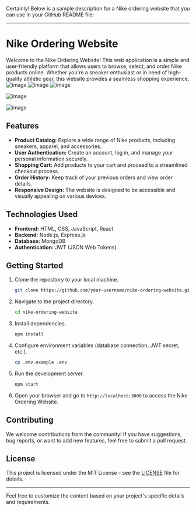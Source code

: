 Certainly! Below is a sample description for a Nike ordering website that you can use in your GitHub README file:

---

# Nike Ordering Website

Welcome to the Nike Ordering Website! This web application is a simple and user-friendly platform that allows users to browse, select, and order Nike products online. Whether you're a sneaker enthusiast or in need of high-quality athletic gear, this website provides a seamless shopping experience.
![image](https://github.com/wasim0009/PRODIGY_WD_01/assets/117257818/93d63ab9-dddc-458b-a363-b9928bf11069)
![image](https://github.com/wasim0009/PRODIGY_WD_01/assets/117257818/c598d6f8-8fe8-4885-bf91-4c027cd09374)
![image](https://github.com/wasim0009/PRODIGY_WD_01/assets/117257818/29f3188d-3ae1-498d-9dc1-565a5a5b3e3a)

![image](https://github.com/wasim0009/PRODIGY_WD_01/assets/117257818/e2aac417-e04a-4df5-ab5b-3649036143b2)

![image](https://github.com/wasim0009/PRODIGY_WD_01/assets/117257818/9d4a8869-dcc1-42a1-8916-ab84afd71427)

## Features

- **Product Catalog:** Explore a wide range of Nike products, including sneakers, apparel, and accessories.
- **User Authentication:** Create an account, log in, and manage your personal information securely.
- **Shopping Cart:** Add products to your cart and proceed to a streamlined checkout process.
- **Order History:** Keep track of your previous orders and view order details.
- **Responsive Design:** The website is designed to be accessible and visually appealing on various devices.

## Technologies Used

- **Frontend:** HTML, CSS, JavaScript, React
- **Backend:** Node.js, Express.js
- **Database:** MongoDB
- **Authentication:** JWT (JSON Web Tokens)

## Getting Started

1. Clone the repository to your local machine.
   ```bash
   git clone https://github.com/your-username/nike-ordering-website.git
   ```

2. Navigate to the project directory.
   ```bash
   cd nike-ordering-website
   ```

3. Install dependencies.
   ```bash
   npm install
   ```

4. Configure environment variables (database connection, JWT secret, etc.).
   ```bash
   cp .env.example .env
   ```

5. Run the development server.
   ```bash
   npm start
   ```

6. Open your browser and go to `http://localhost:3000` to access the Nike Ordering Website.

## Contributing

We welcome contributions from the community! If you have suggestions, bug reports, or want to add new features, feel free to submit a pull request.

## License

This project is licensed under the MIT License - see the [LICENSE](LICENSE) file for details.

---

Feel free to customize the content based on your project's specific details and requirements.
